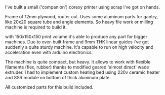 I've built a small ('companion') corexy printer using scrap i've got on hands. 

Frame of 12mm plywood, router cut.
Uses some aluminum parts for gantry, like 20x20 square tube and angle elements. 
So heavy file work or milling machine is required to build it. 

with 150x150x150 print volume it's able to produce any part for bigger machines. 
Due to over-built frame and 9mm THK linear guides i've got suddenly  a quite sturdy machine. 
It's capable to run on high velocity and acceleration even with arduino electronics. 

The machine is quite compact, but heavy. 
It allows to work with flexible filaments (flex, rubber) thanks to modified geared 'almost direct' wade extruder. 
I had to implement custom heating bed using 220v ceramic heater and SSR module on bottom of thick aluminum plate.

All customized parts for this build included. 
